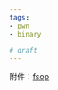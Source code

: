 ```yaml
---
tags:
- pwn 
- binary

# draft
---
```




附件：[fsop](../assets/2018-10/2018-10-15-FSOP-exploit-file-structure.pdf)
